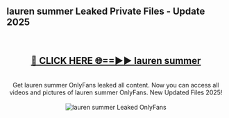 <h2>lauren summer Leaked Private Files - Update 2025</h2>
<br>
<div align="center">
<h2><a href="https://cliphot.my.id/lauren_summer" rel="nofollow">🔴 CLICK HERE 🌐==►► lauren summer</a></h2>
<br>
Get lauren summer OnlyFans leaked all content. Now you can access all videos and pictures of lauren summer OnlyFans. New Updated Files 2025!
<br>
<br>
<a href="https://cliphot.my.id/lauren_summer" rel="nofollow" data-target="animated-image.originalLink"><img src="https://i.ibb.co.com/WyWwxjT/player-gif2.gif" alt="lauren summer Leaked OnlyFans" style="max-width: 100%; display: inline-block;" data-target="animated-image.originalImage"></a>
</div>
<br>